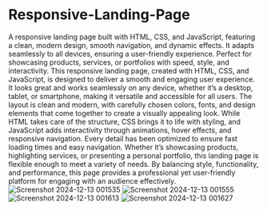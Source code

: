 # Responsive-Landing-Page
A responsive landing page built with HTML, CSS, and JavaScript, featuring a clean, modern design, smooth navigation, and dynamic effects. It adapts seamlessly to all devices, ensuring a user-friendly experience. Perfect for showcasing products, services, or portfolios with speed, style, and interactivity.
This responsive landing page, created with HTML, CSS, and JavaScript, is designed to deliver a smooth and engaging user experience. It looks great and works seamlessly on any device, whether it’s a desktop, tablet, or smartphone, making it versatile and accessible for all users.
The layout is clean and modern, with carefully chosen colors, fonts, and design elements that come together to create a visually appealing look. While HTML takes care of the structure, CSS brings it to life with styling, and JavaScript adds interactivity through animations, hover effects, and responsive navigation.
Every detail has been optimized to ensure fast loading times and easy navigation. Whether it’s showcasing products, highlighting services, or presenting a personal portfolio, this landing page is flexible enough to meet a variety of needs.
By balancing style, functionality, and performance, this page provides a professional yet user-friendly platform for engaging with an audience effectively.
![Screenshot 2024-12-13 001535](https://github.com/user-attachments/assets/f7a658c7-5e65-4de5-ab73-4bc8e6720b66)
![Screenshot 2024-12-13 001555](https://github.com/user-attachments/assets/2c8f47f8-656b-4e79-9bee-fa067b4e72b5)
![Screenshot 2024-12-13 001613](https://github.com/user-attachments/assets/71910da4-9148-444b-92b3-54f87d463094)
![Screenshot 2024-12-13 001627](https://github.com/user-attachments/assets/f3909391-c785-4d68-b427-c063e9f36219)
